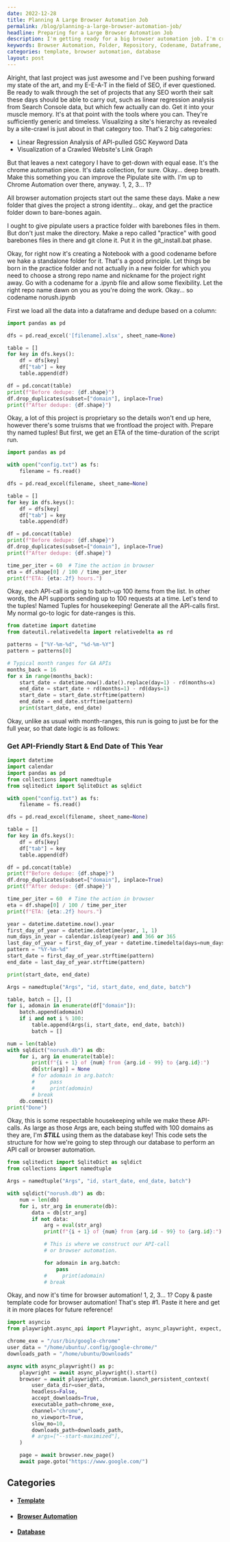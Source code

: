 ```yaml
---
date: 2022-12-28
title: Planning A Large Browser Automation Job
permalink: /blog/planning-a-large-browser-automation-job/
headline: Preparing for a Large Browser Automation Job
description: I'm getting ready for a big browser automation job. I'm creating a new folder, making a repository, giving the project a codename, loading data into a dataframe, deduplicating it, calculating an estimated time of completion, and generating API-calls for the full year. Plus, I'm setting up a structure to step through a database and perform an API call or browser automation, creating a namedtuple with 100 domains, and using a template for browser automation.
keywords: Browser Automation, Folder, Repository, Codename, Dataframe, Deduplication, Estimated Time of Completion, API-Calls, Database, Namedtuple, Template, Headless Mode, Accepting Downloads, Slow Motion
categories: template, browser automation, database
layout: post
---
```


Alright, that last project was just awesome and I've been pushing forward my
state of the art, and my E-E-A-T in the field of SEO, if ever questioned. Be
ready to walk through the set of projects that any SEO worth their salt these
days should be able to carry out, such as linear regression analysis from
Search Console data, but which few actually can do. Get it into your muscle
memory. It's at that point with the tools where you can. They're sufficiently
generic and timeless. Visualizing a site's hierarchy as revealed by a
site-crawl is just about in that category too. That's 2 big categories:

- Linear Regression Analysis of API-pulled GSC Keyword Data
- Visualization of a Crawled Website's Link Graph

But that leaves a next category I have to get-down with equal ease. It's the
chrome automation piece. It's data collection, for sure. Okay... deep breath.
Make this something you can improve the Pipulate site with. I'm up to Chrome
Automation over there, anyway. 1, 2, 3... 1?

All browser automation projects start out the same these days. Make a new
folder that gives the project a strong identity... okay, and get the practice
folder down to bare-bones again.

I ought to give pipulate users a practice folder with barebones files in them.
But don't just make the directory. Make a repo called "practice" with good
barebones files in there and git clone it. Put it in the git_install.bat phase.

Okay, for right now it's creating a Notebook with a good codename before we
hake a standalone folder for it. That's a good principle. Let things be born in
the practice folder and not actually in a new folder for which you need to
choose a strong repo name and nickname for the project right away. Go with a
codename for a .ipynb file and allow some flexibility. Let the right repo name
dawn on you as you're doing the work. Okay... so codename norush.ipynb

First we load all the data into a dataframe and dedupe based on a column:

```python
import pandas as pd

dfs = pd.read_excel('[filename].xlsx', sheet_name=None)

table = []
for key in dfs.keys():
    df = dfs[key]
    df["tab"] = key
    table.append(df)

df = pd.concat(table)
print(f"Before dedupe: {df.shape}")
df.drop_duplicates(subset=["domain"], inplace=True)
print(f"After dedupe: {df.shape}")
```

Okay, a lot of this project is proprietary so the details won't end up here,
however there's some truisms that we frontload the project with. Prepare thy
named tuples! But first, we get an ETA of the time-duration of the script run.

``` python
import pandas as pd

with open("config.txt") as fs:
    filename = fs.read()

dfs = pd.read_excel(filename, sheet_name=None)

table = []
for key in dfs.keys():
    df = dfs[key]
    df["tab"] = key
    table.append(df)

df = pd.concat(table)
print(f"Before dedupe: {df.shape}")
df.drop_duplicates(subset=["domain"], inplace=True)
print(f"After dedupe: {df.shape}")

time_per_iter = 60  # Time the action in browser
eta = df.shape[0] / 100 / time_per_iter
print(f"ETA: {eta:.2f} hours.")
```

Okay, each API-call is going to batch-up 100 items from the list. In other
words, the API supports sending up to 100 requests at a time. Let's tend to the
tuples! Named Tuples for housekeeping! Generate all the API-calls first. My
normal go-to logic for date-ranges is this.

```python
from datetime import datetime
from dateutil.relativedelta import relativedelta as rd

patterns = ["%Y-%m-%d", "%d-%m-%Y"]
pattern = patterns[0]

# Typical month ranges for GA APIs
months_back = 16
for x in range(months_back):
    start_date = datetime.now().date().replace(day=1) - rd(months=x)
    end_date = start_date + rd(months=1) - rd(days=1)
    start_date = start_date.strftime(pattern)
    end_date = end_date.strftime(pattern)
    print(start_date, end_date)
```

Okay, unlike as usual with month-ranges, this run is going to just be for the
full year, so that date logic is as follows:

### Get API-Friendly Start & End Date of This Year

```python
import datetime
import calendar
import pandas as pd
from collections import namedtuple
from sqlitedict import SqliteDict as sqldict

with open("config.txt") as fs:
    filename = fs.read()

dfs = pd.read_excel(filename, sheet_name=None)

table = []
for key in dfs.keys():
    df = dfs[key]
    df["tab"] = key
    table.append(df)

df = pd.concat(table)
print(f"Before dedupe: {df.shape}")
df.drop_duplicates(subset=["domain"], inplace=True)
print(f"After dedupe: {df.shape}")

time_per_iter = 60  # Time the action in browser
eta = df.shape[0] / 100 / time_per_iter
print(f"ETA: {eta:.2f} hours.")

year = datetime.datetime.now().year
first_day_of_year = datetime.datetime(year, 1, 1)
num_days_in_year = calendar.isleap(year) and 366 or 365
last_day_of_year = first_day_of_year + datetime.timedelta(days=num_days_in_year-1)
pattern = "%Y-%m-%d"
start_date = first_day_of_year.strftime(pattern)
end_date = last_day_of_year.strftime(pattern)

print(start_date, end_date)

Args = namedtuple("Args", "id, start_date, end_date, batch")

table, batch = [], []
for i, adomain in enumerate(df["domain"]):
    batch.append(adomain)
    if i and not i % 100:
        table.append(Args(i, start_date, end_date, batch))
        batch = []

num = len(table)
with sqldict("norush.db") as db:
    for i, arg in enumerate(table):
        print(f"{i + 1} of {num} from {arg.id - 99} to {arg.id}:")
        db[str(arg)] = None
        # for adomain in arg.batch:
        #     pass
        #     print(adomain)
        # break
    db.commit()
print("Done")
```

Okay, this is some respectable housekeeping while we make these API-calls. As
large as those Args are, each being stuffed with 100 domains as they are, I'm
***STILL*** using them as the database key! This code sets the structure for
how we're going to step through our database to perform an API call or browser
automation.

```python
from sqlitedict import SqliteDict as sqldict
from collections import namedtuple

Args = namedtuple("Args", "id, start_date, end_date, batch")

with sqldict("norush.db") as db:
    num = len(db)
    for i, str_arg in enumerate(db):
        data = db[str_arg]
        if not data:
            arg = eval(str_arg)
            print(f"{i + 1} of {num} from {arg.id - 99} to {arg.id}:")

            # This is where we construct our API-call
            # or browser automation.

            for adomain in arg.batch:
                pass
            #     print(adomain)
            # break
```

Okay, and now it's time for browser automation! 1, 2, 3... 1? Copy & paste
template code for browser automation! That's step #1. Paste it here and get it
in more places for future reference!

```python
import asyncio
from playwright.async_api import Playwright, async_playwright, expect, TimeoutError

chrome_exe = "/usr/bin/google-chrome"
user_data = "/home/ubuntu/.config/google-chrome/"
downloads_path = "/home/ubuntu/Downloads"

async with async_playwright() as p:
    playwright = await async_playwright().start()
    browser = await playwright.chromium.launch_persistent_context(
        user_data_dir=user_data,
        headless=False,
        accept_downloads=True,
        executable_path=chrome_exe,
        channel="chrome",
        no_viewport=True,
        slow_mo=10,
        downloads_path=downloads_path,
        # args=["--start-maximized"],
    )

    page = await browser.new_page()
    await page.goto("https://www.google.com/")
```


## Categories

<ul>
<li><h4><a href='/template/'>Template</a></h4></li>
<li><h4><a href='/browser-automation/'>Browser Automation</a></h4></li>
<li><h4><a href='/database/'>Database</a></h4></li></ul>